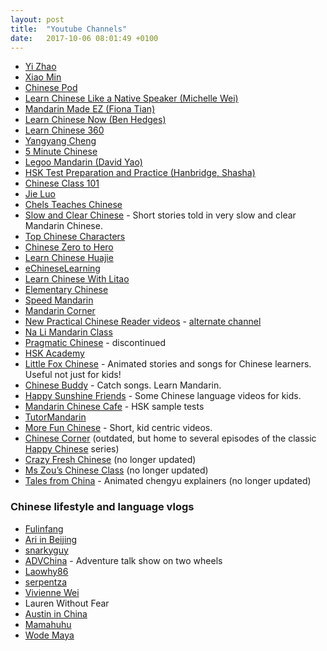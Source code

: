 ```yaml
---
layout: post
title:  "Youtube Channels"
date:   2017-10-06 08:01:49 +0100
---
```

* [Yi Zhao](https://www.youtube.com/channel/UCPS5lOyQ2HfaYgapBV22H0A)
* [Xiao Min](https://www.youtube.com/user/XiaoMiMandarin)
* [Chinese Pod](https://www.youtube.com/user/ChinesePodTV/videos)
* [Learn Chinese Like a Native Speaker (Michelle Wei)](https://www.youtube.com/channel/UCtXFQKV7DmPlxnatf-hKIFw)
* [Mandarin Made EZ (Fiona Tian)](https://www.youtube.com/user/aCUPofTEAwithFI)
* [Learn Chinese Now (Ben Hedges)](https://www.youtube.com/user/learnchinesenow)
* [Learn Chinese 360](https://www.youtube.com/user/LEGOOMANDARIN)
* [Yangyang Cheng](https://www.youtube.com/user/sloppycheng)
* [5 Minute Chinese](https://www.youtube.com/channel/UC14sq5DBSoMl_961zqufRPA)
* [Legoo Mandarin (David Yao)](https://www.youtube.com/user/LEGOOMANDARIN)
* [HSK Test Preparation and Practice (Hanbridge, Shasha)](https://www.youtube.com/channel/UCn95q4rBdmP1wWVAZ0244_Q)
* [Chinese Class 101](https://www.youtube.com/user/chineseclass101)
* [Jie Luo](https://www.youtube.com/channel/UC64McbG6KI4pzobN_VE7pIg/videos)
* [Chels Teaches Chinese](https://www.youtube.com/user/TheStwrong/videos)
* [Slow and Clear Chinese](https://www.youtube.com/channel/UCdwdSGQsSbcapDmODtOr58g) - Short stories told in very slow and clear Mandarin Chinese.
* [Top Chinese Characters](https://www.youtube.com/channel/UCMwIqQV-51rI4zoh1dkh5IA/videos)
* [Chinese Zero to Hero](https://www.youtube.com/channel/UCQ3IlLg5VGeydxtswBoyt6A)
* [Learn Chinese Huajie](https://www.youtube.com/user/learnchinesehuajie/videos)
* [eChineseLearning](https://www.youtube.com/user/MinnaXiao)
* [Learn Chinese With Litao](https://www.youtube.com/user/LitaoChinese)
* [Elementary Chinese](https://www.youtube.com/channel/UCrnhDdeBznnSKGrSTOTahtA)
* [Speed Mandarin](https://www.youtube.com/user/SpeedMandarin/videos)
* [Mandarin Corner](https://m.youtube.com/channel/UC2fAiRQHRQT9aj9P_ijYeow)
* [New Practical Chinese Reader videos](https://www.youtube.com/channel/UCAmh_hY9q-BLHIQ7shSrVoQ/videos) - [alternate channel](https://www.youtube.com/channel/UC3pGw6kat2Bkep6Wh_atAgw)
* [Na Li Mandarin Class](https://www.youtube.com/channel/UCvfhc_cq88p2SCwqR5eWIFg)
* [Pragmatic Chinese](https://www.youtube.com/channel/UCCYgnShg9TZQ5wmOA7vKJDw/videos) - discontinued
* [HSK Academy](https://www.youtube.com/channel/UCnZ3QSEsg6DHMdOVjgdhRjg/videos)
* [Little Fox Chinese](https://www.youtube.com/channel/UCipQJmg3yqouy6MRtPv_0Bg/featured) - Animated stories and songs for Chinese learners. Useful not just for kids!
* [Chinese Buddy](https://www.youtube.com/channel/UCJdwm0ut_GzVT5VzzylqDQA) - Catch songs. Learn Mandarin.
* [Happy Sunshine Friends](https://www.youtube.com/channel/UCpnqph0QcA4FMHGdyGDFaZA) - Some Chinese language videos for kids.
* [Mandarin Chinese Cafe](https://www.youtube.com/channel/UCwtQnVVClveyU-kcP8_zlhg) - HSK sample tests
* [TutorMandarin](https://www.youtube.com/channel/UCxjI2GHzUSC0AA6TnT07oOA/videos)
* [More Fun Chinese](https://www.youtube.com/channel/UCJIgBiDwg9b1HOuF_oNkEfA) - Short, kid centric videos.
* [Chinese Corner](https://www.youtube.com/user/ChineseCorner/videos) (outdated, but home to several episodes of the classic [Happy Chinese](https://happychinesetv.wordpress.com/) series)
* [Crazy Fresh Chinese](https://www.youtube.com/user/CrazyFreshChinese/videos) (no longer updated)
* [Ms Zou’s Chinese Class](https://www.youtube.com/user/mszouchinese/) (no longer updated)
* [Tales from China](https://www.youtube.com/user/talesfromchina) - Animated chengyu explainers (no longer updated)

### Chinese lifestyle and language vlogs

* [Fulinfang](https://www.youtube.com/channel/UCpPQO_EIa96Ts8O3MflskjQ/videos)
* [Ari in Beijing](https://www.youtube.com/channel/UCLNoXf8gq6vhwsrYp-l0J-Q)
* [snarkyguy](https://www.youtube.com/user/snarkywhiteguy/)
* [ADVChina](https://www.youtube.com/channel/UCwNPa8fSXzzAZuT9859GVhg) - Adventure talk show on two wheels
* [Laowhy86](https://www.youtube.com/user/laowhy86)
* [serpentza](https://www.youtube.com/user/serpentza)
* [Vivienne Wei](https://www.youtube.com/channel/UCzAxQ3vGD6Unk1GyxjJ9bmg/feed)
* Lauren Without Fear
* [Austin in China](https://www.youtube.com/user/austinguidry2)
* [Mamahuhu](https://www.youtube.com/user/monkeykingzchina)
* [Wode Maya](https://www.youtube.com/user/MrGhanaBaby)
